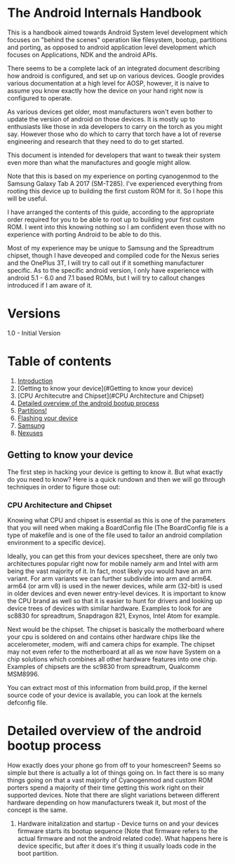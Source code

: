 # The Android Internals Handbook

This is a handbook aimed towards Android System level development which focuses on "behind the scenes" operation like filesystem, bootup, partitions and porting, as opposed to android application level development which focuses on Applications, NDK and the android APIs. 

There seems to be a complete lack of an integrated document describing how android is configured, and set up on various devices. Google provides various documentation at a high level for AOSP, however, it is naive to assume you know exactly how the device on your hand right now is configured to operate.

As various devices get older, most manufacturers won't even bother to update the version of android on those devices. It is mostly up to enthusiasts like those in xda developers to carry on the torch as you might say. However those who do which to carry that torch have a lot of reverse engineering and research that they need to do to get started.

This document is intended for developers that want to tweak their system even more than what the manufactures and google might allow. 

Note that this is based on my experience on porting cyanogenmod to the Samsung Galaxy Tab A 2017 (SM-T285). I've experienced everything from rooting this device up to building the first custom ROM for it. So I hope this will be useful.

I have arranged the contents of this guide, according to the appropriate order required for you to be able to root up to building your first custom ROM. I went into this knowing nothing so I am confident even those with no experience with porting Android to be able to do this.

Most of my experience may be unique to Samsung and the Spreadtrum chipset, though I have deveoped and compiled code for the Nexus series and the OnePlus 3T, I will try to call out if it something manufacturer specific. As to the specific android version, I only have experience with android 5.1 - 6.0 and 7.1 based ROMs, but I will try to callout changes introduced if I am aware of it.

# Versions

1.0 - Initial Version

# Table of contents

1. [Introduction](#introduction)
2. [Getting to know your device](#Getting to know your device)
  1. [CPU Architecutre and Chipset](#CPU Architecture and Chipset)
3. [Detailed overview of the android bootup process](#bootup)
  1. [Partitions!](#Partitions)
4. [Flashing your device](#flashing)
  1. [Samsung](#samsung_flash)
  2. [Nexuses](#nexus_flash)

## Getting to know your device

The first step in hacking your device is getting to know it. But what exactly do you need to know? Here is a quick rundown and then we will go through techniques in order to figure those out:

### CPU Architecture and Chipset

Knowing what CPU and chipset is essential as this is one of the parameters that you will need when making a BoardConfig file (The BoardConfig file is a type of makefile and is one of the file used to tailor an android compilation environment to a specific device).

Ideally, you can get this from your devices specsheet, there are only two architectures popular right now for mobile namely arm and Intel with arm being the vast majority of it. In fact, most likely you would have an arm variant. For arm variants we can further subdivide into arm and arm64. arm64 (or arm v8) is used in the newer devices, while arm (32-bit) is used in older devices and even newer entry-level devices. It is important to know the CPU brand as well so that it is easier to hunt for drivers and looking up device trees of devices with similar hardware. Examples to look for are sc8830 for spreadtrum, Snapdragon 821, Exynos, Intel Atom for example.

Next would be the chipset. The chipset is basically the motherboard where your cpu is soldered on and contains other hardware chips like the accelerometer, modem, wifi and camera chips for example. The chipset may not even refer to the motherboard at all as we now have System on a chip solutions which combines all other hardware features into one chip. Examples of chipsets are the sc9830 from spreadtrum, Qualcomm MSM8996.

You can extract most of this information from build.prop, if the kernel source code of your device is available, you can look at the kernels defconfig file.

Detailed overview of the android bootup process
===============================================

How exactly does your phone go from off to your homescreen? Seems so simple but there is actually a lot of things going on. In fact there is so many things going on that a vast majority of Cyanogenmod and custom ROM porters spend a majority of their time getting this work right on their supported devices. Note that there are slight variations between different hardware depending on how manufacturers tweak it, but most of the concept is the same.

1. Hardware initalization and startup - Device turns on and your devices firmware starts its bootup sequence (Note that firmware refers to the actual firmware and not the android related code). What happens here is device specific, but after it does it's thing it usually loads code in the boot partition. 




